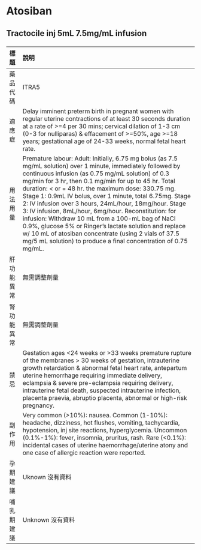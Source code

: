 # Atosiban

## Tractocile inj 5mL 7.5mg/mL infusion

##### 

| 標題       | 說明                                                                                                                                                                                                                                                                                                                                                                                                                                                                                                                                                                                                                                                                                                  |
|:-----------|:------------------------------------------------------------------------------------------------------------------------------------------------------------------------------------------------------------------------------------------------------------------------------------------------------------------------------------------------------------------------------------------------------------------------------------------------------------------------------------------------------------------------------------------------------------------------------------------------------------------------------------------------------------------------------------------------------|
| 藥品代碼   | ITRA5                                                                                                                                                                                                                                                                                                                                                                                                                                                                                                                                                                                                                                                                                                 |
| 適應症     | Delay imminent preterm birth in pregnant women with regular uterine contractions of at least 30 seconds duration at a rate of >=4 per 30 mins; cervical dilation of 1-3 cm (0-3 for nulliparas) & effacement of >=50%, age >=18 years; gestational age of 24-33 weeks, normal fetal heart rate.                                                                                                                                                                                                                                                                                                                                                                                                       |
| 用法用量   | Premature labour: Adult: Initially, 6.75 mg bolus (as 7.5 mg/mL solution) over 1 minute, immediately followed by continuous infusion (as 0.75 mg/mL solution) of 0.3 mg/min for 3 hr, then 0.1 mg/min for up to 45 hr. Total duration: < or = 48 hr. the maximum dose: 330.75 mg. Stage 1: 0.9mL IV bolus, over 1 minute, total 6.75mg. Stage 2: IV infusion over 3 hours, 24mL/hour, 18mg/hour. Stage 3: IV infusion, 8mL/hour, 6mg/hour. Reconstitution: for infusion: Withdraw 10 mL from a 100-mL bag of NaCl 0.9%, glucose 5% or Ringer’s lactate solution and replace w/ 10 mL of atosiban concentrate (using 2 vials of 37.5 mg/5 mL solution) to produce a final concentration of 0.75 mg/mL. |
| 肝功能異常 | 無需調整劑量                                                                                                                                                                                                                                                                                                                                                                                                                                                                                                                                                                                                                                                                                          |
| 腎功能異常 | 無需調整劑量                                                                                                                                                                                                                                                                                                                                                                                                                                                                                                                                                                                                                                                                                          |
| 禁忌       | Gestation ages <24 weeks or >33 weeks premature rupture of the membranes > 30 weeks of gestation, intrauterine growth retardation & abnormal fetal heart rate, antepartum uterine hemorrhage requiring immediate delivery, eclampsia & severe pre-eclampsia requiring delivery, intrauterine fetal death, suspected intrauterine infection, placenta praevia, abruptio placenta, abnormal or high-risk pregnancy.                                                                                                                                                                                                                                                                                     |
| 副作用     | Very common (>10%): nausea. Common (1-10%): headache, dizziness, hot flushes, vomiting, tachycardia, hypotension, inj site reactions, hyperglycemia. Uncommon (0.1%-1%): fever, insomnia, pruritus, rash. Rare (<0.1%): incidental cases of uterine haemorrhage/uterine atony and one case of allergic reaction were reported.                                                                                                                                                                                                                                                                                                                                                                        |
| 孕期建議   | Uknown 沒有資料                                                                                                                                                                                                                                                                                                                                                                                                                                                                                                                                                                                                                                                                                       |
| 哺乳期建議 | Unknown 沒有資料                                                                                                                                                                                                                                                                                                                                                                                                                                                                                                                                                                                                                                                                                      |

